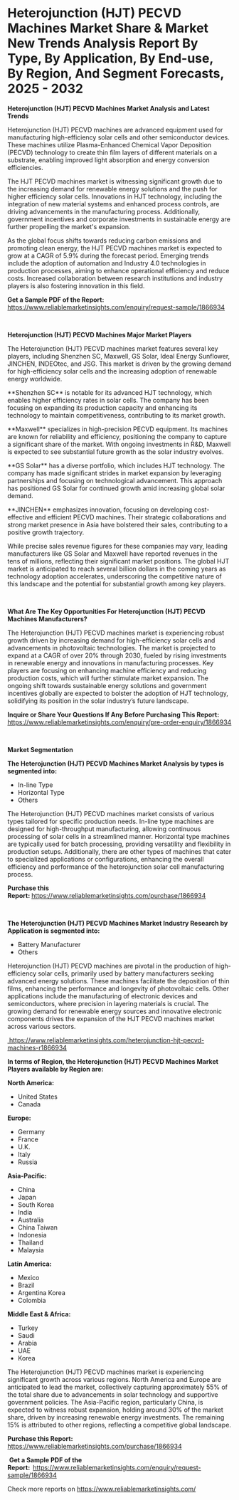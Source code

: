 <p><h1>Heterojunction (HJT) PECVD Machines Market Share & Market New Trends Analysis Report By Type, By Application, By End-use, By Region, And Segment Forecasts, 2025 - 2032</h1></p><p><strong>Heterojunction (HJT) PECVD Machines Market Analysis and Latest Trends</strong></p>
<p><p>Heterojunction (HJT) PECVD machines are advanced equipment used for manufacturing high-efficiency solar cells and other semiconductor devices. These machines utilize Plasma-Enhanced Chemical Vapor Deposition (PECVD) technology to create thin film layers of different materials on a substrate, enabling improved light absorption and energy conversion efficiencies. </p><p>The HJT PECVD machines market is witnessing significant growth due to the increasing demand for renewable energy solutions and the push for higher efficiency solar cells. Innovations in HJT technology, including the integration of new material systems and enhanced process controls, are driving advancements in the manufacturing process. Additionally, government incentives and corporate investments in sustainable energy are further propelling the market's expansion.</p><p>As the global focus shifts towards reducing carbon emissions and promoting clean energy, the HJT PECVD machines market is expected to grow at a CAGR of 5.9% during the forecast period. Emerging trends include the adoption of automation and Industry 4.0 technologies in production processes, aiming to enhance operational efficiency and reduce costs. Increased collaboration between research institutions and industry players is also fostering innovation in this field.</p></p>
<p><strong>Get a Sample PDF of the Report:&nbsp;</strong> <a href="https://www.reliablemarketinsights.com/enquiry/request-sample/1866934?utm_campaign=2475&utm_medium=2&utm_source=Github&utm_content=ia&utm_term=28022025&utm_id=heterojunction-hjt-pecvd-machines">https://www.reliablemarketinsights.com/enquiry/request-sample/1866934</a></p>
<p>&nbsp;</p>
<p><strong>Heterojunction (HJT) PECVD Machines Major Market Players</strong></p>
<p><p>The Heterojunction (HJT) PECVD machines market features several key players, including Shenzhen SC, Maxwell, GS Solar, Ideal Energy Sunflower, JINCHEN, INDEOtec, and JSG. This market is driven by the growing demand for high-efficiency solar cells and the increasing adoption of renewable energy worldwide.</p><p>**Shenzhen SC** is notable for its advanced HJT technology, which enables higher efficiency rates in solar cells. The company has been focusing on expanding its production capacity and enhancing its technology to maintain competitiveness, contributing to its market growth.</p><p>**Maxwell** specializes in high-precision PECVD equipment. Its machines are known for reliability and efficiency, positioning the company to capture a significant share of the market. With ongoing investments in R&D, Maxwell is expected to see substantial future growth as the solar industry evolves.</p><p>**GS Solar** has a diverse portfolio, which includes HJT technology. The company has made significant strides in market expansion by leveraging partnerships and focusing on technological advancement. This approach has positioned GS Solar for continued growth amid increasing global solar demand.</p><p>**JINCHEN** emphasizes innovation, focusing on developing cost-effective and efficient PECVD machines. Their strategic collaborations and strong market presence in Asia have bolstered their sales, contributing to a positive growth trajectory.</p><p>While precise sales revenue figures for these companies may vary, leading manufacturers like GS Solar and Maxwell have reported revenues in the tens of millions, reflecting their significant market positions. The global HJT market is anticipated to reach several billion dollars in the coming years as technology adoption accelerates, underscoring the competitive nature of this landscape and the potential for substantial growth among key players.</p></p>
<p>&nbsp;</p>
<p><strong>What Are The Key Opportunities For Heterojunction (HJT) PECVD Machines Manufacturers?</strong></p>
<p><p>The Heterojunction (HJT) PECVD machines market is experiencing robust growth driven by increasing demand for high-efficiency solar cells and advancements in photovoltaic technologies. The market is projected to expand at a CAGR of over 20% through 2030, fueled by rising investments in renewable energy and innovations in manufacturing processes. Key players are focusing on enhancing machine efficiency and reducing production costs, which will further stimulate market expansion. The ongoing shift towards sustainable energy solutions and government incentives globally are expected to bolster the adoption of HJT technology, solidifying its position in the solar industry’s future landscape.</p></p>
<p><strong>Inquire or Share Your Questions If Any Before Purchasing This Report:</strong> <a href="https://www.reliablemarketinsights.com/enquiry/pre-order-enquiry/1866934?utm_campaign=2475&utm_medium=2&utm_source=Github&utm_content=ia&utm_term=28022025&utm_id=heterojunction-hjt-pecvd-machines">https://www.reliablemarketinsights.com/enquiry/pre-order-enquiry/1866934</a></p>
<p>&nbsp;</p>
<p><strong>Market Segmentation</strong></p>
<p><strong>The Heterojunction (HJT) PECVD Machines Market Analysis by types is segmented into:</strong></p>
<p><ul><li>In-line Type</li><li>Horizontal Type</li><li>Others</li></ul></p>
<p><p>The Heterojunction (HJT) PECVD machines market consists of various types tailored for specific production needs. In-line type machines are designed for high-throughput manufacturing, allowing continuous processing of solar cells in a streamlined manner. Horizontal type machines are typically used for batch processing, providing versatility and flexibility in production setups. Additionally, there are other types of machines that cater to specialized applications or configurations, enhancing the overall efficiency and performance of the heterojunction solar cell manufacturing process.</p></p>
<p><strong>Purchase this Report:&nbsp;</strong><a href="https://www.reliablemarketinsights.com/purchase/1866934?utm_campaign=2475&utm_medium=2&utm_source=Github&utm_content=ia&utm_term=28022025&utm_id=heterojunction-hjt-pecvd-machines">https://www.reliablemarketinsights.com/purchase/1866934</a></p>
<p>&nbsp;</p>
<p><strong>The Heterojunction (HJT) PECVD Machines Market Industry Research by Application is segmented into:</strong></p>
<p><ul><li>Battery Manufacturer</li><li>Others</li></ul></p>
<p><p>Heterojunction (HJT) PECVD machines are pivotal in the production of high-efficiency solar cells, primarily used by battery manufacturers seeking advanced energy solutions. These machines facilitate the deposition of thin films, enhancing the performance and longevity of photovoltaic cells. Other applications include the manufacturing of electronic devices and semiconductors, where precision in layering materials is crucial. The growing demand for renewable energy sources and innovative electronic components drives the expansion of the HJT PECVD machines market across various sectors.</p></p>
<p><a href="https://www.reliablemarketinsights.com/heterojunction-hjt-pecvd-machines-r1866934?utm_campaign=2475&utm_medium=2&utm_source=Github&utm_content=ia&utm_term=28022025&utm_id=heterojunction-hjt-pecvd-machines">&nbsp;https://www.reliablemarketinsights.com/heterojunction-hjt-pecvd-machines-r1866934</a></p>
<p><strong>In terms of Region, the Heterojunction (HJT) PECVD Machines Market Players available by Region are:</strong></p>
<p>
    <p> <strong> North America: </strong>
        <ul>
            <li>United States</li>
            <li>Canada</li>
        </ul>
        </p> 
    <p> <strong> Europe: </strong>
        <ul>
            <li>Germany</li>
            <li>France</li>
            <li>U.K.</li>
            <li>Italy</li>
            <li>Russia</li>
        </ul>
        </p> 
    <p> <strong> Asia-Pacific: </strong>
        <ul>
            <li>China</li>
            <li>Japan</li>
            <li>South Korea</li>
            <li>India</li>
            <li>Australia</li>
            <li>China Taiwan</li>
            <li>Indonesia</li>
            <li>Thailand</li>
            <li>Malaysia</li>
        </ul>
        </p> 
    <p> <strong> Latin America: </strong>
        <ul>
            <li>Mexico</li>
            <li>Brazil</li>
            <li>Argentina Korea</li>
            <li>Colombia</li>
        </ul>
        </p> 
    <p> <strong> Middle East & Africa: </strong>
        <ul>
            <li>Turkey</li>
            <li>Saudi</li>
            <li>Arabia</li>
            <li>UAE</li>
            <li>Korea</li>
        </ul>
    </p>
    </p>
<p><p>The Heterojunction (HJT) PECVD machines market is experiencing significant growth across various regions. North America and Europe are anticipated to lead the market, collectively capturing approximately 55% of the total share due to advancements in solar technology and supportive government policies. The Asia-Pacific region, particularly China, is expected to witness robust expansion, holding around 30% of the market share, driven by increasing renewable energy investments. The remaining 15% is attributed to other regions, reflecting a competitive global landscape.</p></p>
<p><strong>Purchase this Report: </strong><a href="https://www.reliablemarketinsights.com/purchase/1866934?utm_campaign=2475&utm_medium=2&utm_source=Github&utm_content=ia&utm_term=28022025&utm_id=heterojunction-hjt-pecvd-machines">https://www.reliablemarketinsights.com/purchase/1866934</a></p>
<p>&nbsp;<strong>Get a Sample PDF of the Report:&nbsp;&nbsp;</strong><a href="https://www.reliablemarketinsights.com/enquiry/request-sample/1866934?utm_campaign=2475&utm_medium=2&utm_source=Github&utm_content=ia&utm_term=28022025&utm_id=heterojunction-hjt-pecvd-machines">https://www.reliablemarketinsights.com/enquiry/request-sample/1866934</a></p>
<p><strong></strong></p>
<p>Check more reports on <a href="https://www.reliablemarketinsights.com/?utm_campaign=2475&utm_medium=2&utm_source=Github&utm_content=ia&utm_term=28022025&utm_id=heterojunction-hjt-pecvd-machines">https://www.reliablemarketinsights.com/</a></p>